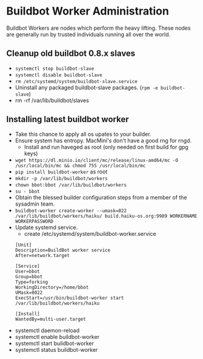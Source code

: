 # Buildbot Worker Administration

Buildbot Workers are nodes which perform the heavy lifting. These nodes are generally run by trusted individuals running all over the world.

## Cleanup old buildbot 0.8.x slaves

* ```systemctl stop buildbot-slave```
* ```systemctl disable buildbot-slave```
* ```rm /etc/systemd/system/buildbot-slave.service```
* Uninstall any packaged buildbot-slave packages. (```rpm -e buildbot-slave```)
* rm -rf /var/lib/buildbot/slaves

## Installing latest buildbot worker

* Take this chance to apply all os upates to your builder.
* Ensure system has entropy. MacMini's don't have a good rng for rngd.
  * Install and run haveged as root (only needed on first build for gpg keys)
* ```wget https://dl.minio.io/client/mc/release/linux-amd64/mc -O /usr/local/bin/mc && chmod 755 /usr/local/bin/mc```
* ```pip install buildbot-worker``` as root
* ```mkdir -p /var/lib/buildbot/workers```
* ```chown bbot:bbot /var/lib/buildbot/workers```
* ```su - bbot```
* Obtain the blessed builder configuration steps from a member of the sysadmin team.
* ```buildbot-worker create-worker --umask=022 /var/lib/buildbot/workers/haiku/ build.haiku-os.org:9989 WORKERNAME WORKERPASSWORD```
* Update systemd service.
  * create /etc/systemd/system/buildbot-worker.service
  ```
  [Unit]
  Description=BuildBot worker service
  After=network.target

  [Service]
  User=bbot
  Group=bbot
  Type=forking
  WorkingDirectory=/home/bbot
  UMask=0022
  ExecStart=/usr/bin/buildbot-worker start /var/lib/buildbot/workers/haiku

  [Install]
  WantedBy=multi-user.target
  ```
* systemctl daemon-reload
* systemctl enable buildbot-worker
* systemctl start buildbot-worker
* systemctl status buildbot-worker
